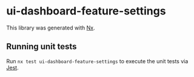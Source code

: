 # ui-dashboard-feature-settings

This library was generated with [Nx](https://nx.dev).

## Running unit tests

Run `nx test ui-dashboard-feature-settings` to execute the unit tests via [Jest](https://jestjs.io).
